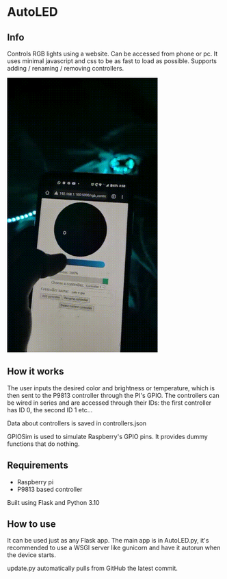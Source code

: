 # AutoLED

## Info

Controls RGB lights using a website. Can be accessed from phone or pc. It uses minimal javascript and css to be as fast
to load as possible. Supports adding / renaming / removing controllers.

![](https://github.com/RahmeVictor/AutoLED/blob/master/images/AutoLED%20Showcase.gif)

## How it works

The user inputs the desired color and brightness or temperature, which is then sent to the P9813 controller through the
PI's GPIO. The controllers can be wired in series and are accessed through their IDs: the first controller has ID 0, the
second ID 1 etc...

Data about controllers is saved in controllers.json

GPIOSim is used to simulate Raspberry's GPIO pins. It provides dummy functions that do nothing.

## Requirements

- Raspberry pi
- P9813 based controller

Built using Flask and Python 3.10

## How to use

It can be used just as any Flask app. The main app is in AutoLED.py, it's recommended to use a WSGI server like
gunicorn and have it autorun when the device starts.

update.py automatically pulls from GitHub the latest commit.
